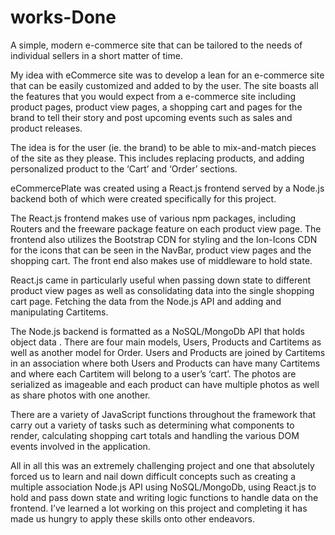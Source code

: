 # works-Done
A simple, modern e-commerce site that can be tailored to the needs of individual sellers in a short matter of time.

My idea with eCommerce site was to develop a lean for an e-commerce site that can be easily customized and added to by the user. The site boasts all the features that you would expect from a e-commerce site including product pages, product view pages, a shopping cart and pages for the brand to tell their story and post upcoming events such as sales and product releases.

The idea is for the user (ie. the brand) to be able to mix-and-match pieces of the site as they please. This includes replacing products, and adding personalized product to the ‘Cart’ and ‘Order’ sections.

eCommercePlate was created using a React.js frontend served by a Node.js backend both of which were created specifically for this project.

The React.js frontend makes use of various npm packages, including Routers and the freeware package feature on each product view page. The frontend also utilizes the Bootstrap CDN for styling and the Ion-Icons CDN for the icons that can be seen in the NavBar, product view pages and the shopping cart. The front end also makes use of middleware to hold state.

React.js came in particularly useful when passing down state to different product view pages as well as consolidating data into the single shopping cart page. Fetching the data from the Node.js API and adding and manipulating Cartitems.

The Node.js backend is formatted as a NoSQL/MongoDb API that holds object data . There are four main models, Users, Products and Cartitems as well as another model for Order. Users and Products are joined by Cartitems in an association where both Users and Products can have many Cartitems and where each Cartitem will belong to a user’s ‘cart’. The photos are serialized as imageable and each product can have multiple photos as well as share photos with one another.

There are a variety of JavaScript functions throughout the framework that carry out a variety of tasks such as determining what components to render, calculating shopping cart totals and handling the various DOM events involved in the application.

All in all this was an extremely challenging project and one that absolutely forced us to learn and nail down difficult concepts such as creating a multiple association Node.js API using NoSQL/MongoDb, using React.js to hold and pass down state and writing logic functions to handle data on the frontend. I’ve learned a lot working on this project and completing it has made us hungry to apply these skills onto other endeavors.
